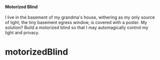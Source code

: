 #### Motorized Blind

I live in the basement of my grandma's house, withering as my only source of light, the tiny basement egress window, is covered with a poster. My solution? Build a motorized blind so that I may automagically control my light and privacy.
# motorizedBlind
